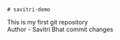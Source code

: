                                                                                                                                      # savitri-demo
This is my first git repository                                                             
Author - Savitri Bhat
commit changes
